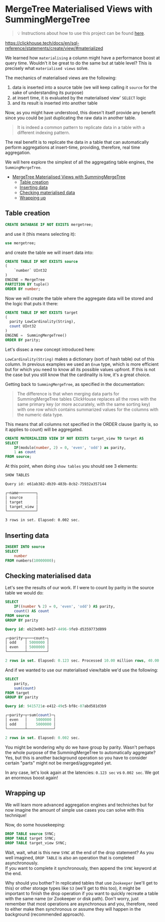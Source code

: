 # MergeTree Materialised Views with SummingMergeTree

> 💡 Instructions about how to use this project can be found [here](../README.md).

https://clickhouse.tech/docs/en/sql-reference/statements/create/view/#materialized

We learned how `materialising` a column might have a performance boost at query time. Wouldn't it be great to do the same but at table level? This is precisely what `materialised views` solve.

The mechanics of materialised views are the following:

1. data is inserted into a source table (we will keep calling it `source` for the sake of understanding its purpose)
2. at insert time, it is evaluated by the materialised view' `SELECT` logic
3. and its result is inserted into another table

Now, as you might have understood, this doesn't itself provide any benefit since you could be just duplicating the raw data in another table.

> It is indeed a common pattern to replicate data in a table with a different indexing pattern.

The real benefit is to replicate the data in a table that can automatically perform aggregations at insert-time, providing, therefore, real time aggregation.

We will here explore the simplest of all the aggregating table engines, the `SummingMergeTree`.

- [MergeTree Materialised Views with SummingMergeTree](#mergetree-materialised-views-with-summingmergetree)
  - [Table creation](#table-creation)
  - [Inserting data](#inserting-data)
  - [Checking materialised data](#checking-materialised-data)
  - [Wrapping up](#wrapping-up)

## Table creation

```sql
CREATE DATABASE IF NOT EXISTS mergetree;
```

and use it (this means selecting it):

```sql
use mergetree;
```

and create the table we will insert data into:

```sql
CREATE TABLE IF NOT EXISTS source
(
    `number` UInt32
)
ENGINE = MergeTree
PARTITION BY tuple()
ORDER BY number;
```

Now we will create the table where the aggregate data will be stored and the logic that puts it there:

```sql
CREATE TABLE IF NOT EXISTS target
(
  parity LowCardinality(String),
  count UInt32
) 
ENGINE =  SummingMergeTree()
ORDER BY parity;
```

Let's dissec a new concept introduced here:

`LowCardinality(String)` makes a dictionary (sort of hash table) out of this column. In previous examples we used an `Enum` type, which is more efficient but for which you need to know all its possible values upfront. If this is not the case but you still know that the cardinality is low, it's a great choice.

Getting back to `SummingMergeTree`, as specified in the documentation:

> The difference is that when merging data parts for SummingMergeTree tables ClickHouse replaces all the rows with the same primary key (or more accurately, with the same sorting key) with one row which contains summarized values for the columns with the numeric data type.

This means that all columns not specified in the ORDER clause (parity is, so it applies to count) will be aggregated.

```sql
CREATE MATERIALIZED VIEW IF NOT EXISTS target_view TO target AS
SELECT
    IF(modulo(number, 2) = 0, 'even', 'odd') as parity,
    1 as count
FROM source;
```

At this point, when doing `show tables` you should see 3 elements:

```txt
SHOW TABLES

Query id: e61ab382-db39-483b-8cb2-75932a357144

┌─name────────┐
│ source      │
│ target      │
│ target_view │
└─────────────┘

3 rows in set. Elapsed: 0.002 sec. 
```

## Inserting data

```sql
INSERT INTO source
SELECT 
    number
FROM numbers(10000000);
```

## Checking materialised data

Let's see the results of our work. If I were to count by parity in the source table we would do:

```sql
SELECT
    IF((number % 2) = 0, 'even', 'odd') AS parity,
    count() AS count
FROM source
GROUP BY parity

Query id: eb23e003-be57-4496-9fe9-d5359773d899

┌─parity─┬───count─┐
│ odd    │ 5000000 │
│ even   │ 5000000 │
└────────┴─────────┘

2 rows in set. Elapsed: 0.123 sec. Processed 10.00 million rows, 40.00 MB (81.57 million rows/s., 326.27 MB/s.) 

```

And if we wanted to use our materialised view/table we'd use the following:

```sql
SELECT
    parity,
    sum(count)
FROM target
GROUP BY parity

Query id: 9415721e-e412-49c5-bf8c-07abd581d3b9

┌─parity─┬─sum(count)─┐
│ even   │    5000000 │
│ odd    │    5000000 │
└────────┴────────────┘

2 rows in set. Elapsed: 0.002 sec. 

```

You might be wondering why do we have group by parity. Wasn't perhaps the whole purpose of the SummingMergeTree to automatically aggregate? Yes, but this is another background operation so you have to consider certain "parts" might not be merged/aggregated yet.

In any case, let's look again at the latencies: `0.123 sec` vs `0.002 sec`. We got an enormous boost again!

## Wrapping up

We will learn more advanced aggregation engines and techniches but for now imagine the amount of simple use cases you can solve with this technique!

Now, do some housekeeping:

```sql
DROP TABLE source SYNC;
DROP TABLE target SYNC;
DROP TABLE target_view SYNC;
```

Wait, wait, what is this new `SYNC` at the end of the drop statement? As you well imagined, `DROP TABLE` is also an operation that is completed asynchronously.  
If you want to complete it synchronously, then append the `SYNC` keyword at the end.

Why should you bother? In replicated tables that use `Zookeeper` (we'll get to this) or other storage types like `S3` (we'll get to this too), it might be important to finish the drop operation if you want to quickly recreate a table with the same name (or Zookeeper or disk path).
Don't worry, just remember that most operations are asynchronous and you, therefore, need to either make then synchronous or assume they will happen in the background (recommended approach).

